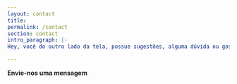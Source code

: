 ```yaml
---
layout: contact
title: 
permalink: /contact
section: contact
intro_paragraph: |-
Hey, você do outro lado da tela, possue sugestões, alguma dúvida ou gostaria de conversar sobre futuras parceiras, fique a vontade:

---
```


 **Envie-nos uma mensagem**
